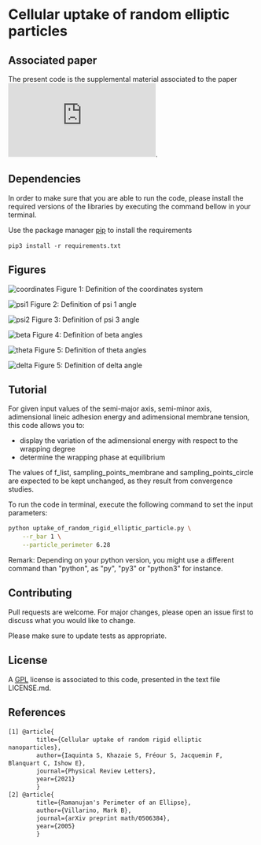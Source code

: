 # Cellular uptake of random elliptic particles

## Associated paper
The present code is the supplemental material associated to the paper ![1](https://github.com/SarahIaquinta/uptake_of_random_rigid_elliptic_particle/blob/main/Cellular_uptake_of_rigid_elliptic_random_nanoparticles.pdf). 

## Dependencies
In order to make sure that you are able to run the code, please install the required versions of the libraries by executing the command bellow in your terminal.

Use the package manager [pip](https://pip.pypa.io/en/stable/) to install the requirements

```pip3 install -r requirements.txt```

## Figures

![coordinates](https://github.com/SarahIaquinta/uptake_of_random_rigid_elliptic_particle/blob/main/fig_psi_article.png)
Figure 1: Definition of the coordinates system

![psi1](https://github.com/SarahIaquinta/uptake_of_random_rigid_elliptic_particle/blob/main/fig_psi1.png)
Figure 2: Definition of psi 1 angle

![psi2](https://github.com/SarahIaquinta/uptake_of_random_rigid_elliptic_particle/blob/main/fig_psi3.png)
Figure 3: Definition of psi 3 angle

![beta](http://github.com/SarahIaquinta/uptake_of_random_rigid_elliptic_particle/blob/main/fig_beta.png)
Figure 4: Definition of beta angles

![theta](https://github.com/SarahIaquinta/uptake_of_random_rigid_elliptic_particle/blob/main/fig.png)
Figure 5: Definition of theta angles

![delta](https://github.com/SarahIaquinta/uptake_of_random_rigid_elliptic_particle/blob/main/fig_delta.png)
Figure 5: Definition of delta angle

## Tutorial
For given input values of the semi-major axis, semi-minor axis, adimensional lineic adhesion energy and adimensional membrane tension, this code allows you to:
- display the variation of the adimensional energy with respect to the wrapping degree
- determine the wrapping phase at equilibrium

The values of f_list, sampling_points_membrane and sampling_points_circle are expected to be kept unchanged, as they result from convergence studies. 

To run the code in terminal, execute the following command to set the input parameters:

```sh
python uptake_of_random_rigid_elliptic_particle.py \
    --r_bar 1 \
    --particle_perimeter 6.28 
```

Remark: Depending on your python version, you might use a different command than "python", as "py", "py3" or "python3" for instance. 

## Contributing
Pull requests are welcome. For major changes, please open an issue first to discuss what you would like to change.

Please make sure to update tests as appropriate.

## License
A [GPL](https://tldrlegal.com/license/bsd-3-clause-license-(revised)) license is associated to this code, presented in the text file LICENSE.md.

## References
```
[1] @article{
        title={Cellular uptake of random rigid elliptic nanoparticles},
        author={Iaquinta S, Khazaie S, Fréour S, Jacquemin F, Blanquart C, Ishow E},
        journal={Physical Review Letters},
        year={2021}
        }
[2] @article{
        title={Ramanujan's Perimeter of an Ellipse},
        author={Villarino, Mark B},
        journal={arXiv preprint math/0506384},
        year={2005}
        }
```
